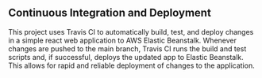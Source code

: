 ## Continuous Integration and Deployment

This project uses Travis CI to automatically build, test, and deploy changes in a simple react web application to AWS Elastic Beanstalk. Whenever changes are pushed to the main branch, Travis CI runs the build and test scripts and, if successful, deploys the updated app to Elastic Beanstalk.
This allows for rapid and reliable deployment of changes to the application.

